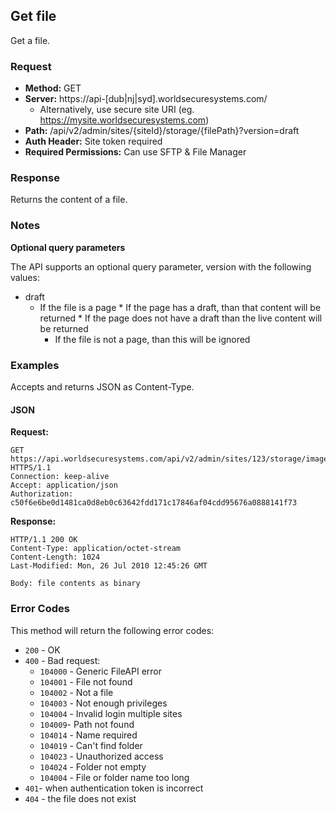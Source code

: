 ## Get file

Get a file.

### Request

* **Method:** GET
* **Server:** https://api-[dub|nj|syd].worldsecuresystems.com/
  * Alternatively, use secure site URI (eg. https://mysite.worldsecuresystems.com)
* **Path:** /api/v2/admin/sites/{siteId}/storage/{filePath}?version=draft
* **Auth Header:** Site token required
* **Required Permissions:** Can use SFTP & File Manager

### Response

Returns the content of a file.

### Notes

**Optional query parameters**

The API supports an optional query parameter, version with the following values:

* draft
  * If the file is a page
		* If the page has a draft, than that content will be returned
		* If the page does not have a draft than the live content will be returned
	* If the file is not a page, than this will be ignored

### Examples

Accepts and returns JSON as Content-Type.

#### JSON

**Request:**
~~~
GET https://api.worldsecuresystems.com/api/v2/admin/sites/123/storage/images/cat.jpg HTTPS/1.1
Connection: keep-alive
Accept: application/json
Authorization: c50f6e6be0d1481ca0d8eb0c63642fdd171c17846af04cdd95676a0888141f73
~~~

**Response:**
~~~
HTTP/1.1 200 OK
Content-Type: application/octet-stream
Content-Length: 1024
Last-Modified: Mon, 26 Jul 2010 12:45:26 GMT
 
Body: file contents as binary
~~~

### Error Codes

This method will return the following error codes:

* `200` - OK
* `400` - Bad request:
	* `104000` - Generic FileAPI error
	* `104001` - File not found
	* `104002` - Not a file
	* `104003` - Not enough privileges
	* `104004` - Invalid login multiple sites
	* `104009`- Path not found
	* `104014` - Name required
	* `104019` - Can't find folder
	* `104023` - Unauthorized access
	* `104024` - Folder not empty
	* `104004` - File or folder name too long 
* `401`- when authentication token is incorrect
* `404` - the file does not exist
